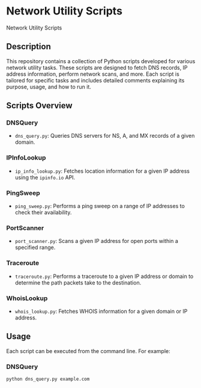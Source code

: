 # Network Utility Scripts

Network Utility Scripts

## Description

This repository contains a collection of Python scripts developed for various network utility tasks. These scripts are designed to fetch DNS records, IP address information, perform network scans, and more. Each script is tailored for specific tasks and includes detailed comments explaining its purpose, usage, and how to run it.

## Scripts Overview

### DNSQuery

- `dns_query.py`: Queries DNS servers for NS, A, and MX records of a given domain.

### IPInfoLookup

- `ip_info_lookup.py`: Fetches location information for a given IP address using the `ipinfo.io` API.

### PingSweep

- `ping_sweep.py`: Performs a ping sweep on a range of IP addresses to check their availability.

### PortScanner

- `port_scanner.py`: Scans a given IP address for open ports within a specified range.

### Traceroute

- `traceroute.py`: Performs a traceroute to a given IP address or domain to determine the path packets take to the destination.

### WhoisLookup

- `whois_lookup.py`: Fetches WHOIS information for a given domain or IP address.

## Usage

Each script can be executed from the command line. For example:

### DNSQuery

```bash
python dns_query.py example.com
